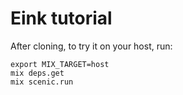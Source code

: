 # Eink tutorial

After cloning, to try it on your host, run:

```
export MIX_TARGET=host
mix deps.get
mix scenic.run
```
